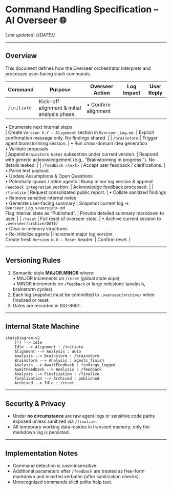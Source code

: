 # Command Handling Specification – AI Overseer 🌐

_Last updated: {{DATE}}_

---

## Overview

This document defines how the Overseer orchestrator interprets and processes user-facing slash commands.

| Command | Purpose | Overseer Action | Log Impact | User Reply |
|---------|---------|-----------------|------------|------------|
| `/initiate` | Kick-off alignment & initial analysis phase. | • Confirm alignment  
• Enumerate next internal steps  
 | Create `Version X.Y – Alignment` section in `Overseer_Log.md`. | Explicit confirmation message only. No findings shared. |
| `/brainstorm` | Trigger agent brainstorming session. | • Run cross-domain idea generation  
• Validate proposals  
 | Append `Brainstorm Notes` subsection under current version. | Respond with generic acknowledgement (e.g., “Brainstorming in progress.”). No details leaked. |
| `/feedback <text>` | Accept user feedback / clarifications. | • Parse text payload  
• Update Assumptions & Open Questions  
• Potentially spawn / retire agents | Bump minor log version & append `Feedback Integration` section. | Acknowledge feedback processed. |
| `/finalize` | Request consolidated public report. | • Collate sanitized findings  
• Remove sensitive internal notes  
• Generate user-facing summary | Snapshot current log → `Overseer_Log_v<version>.md`  
Flag internal state as “Published”. | Provide detailed summary markdown to user. |
| `/reset` | Full reset of overseer state. | • Archive current session to `.overseer/archive/DATE/`  
• Clear in-memory structures  
• Re-initialize agents | Increment major log version.  
Create fresh `Version N.0 – Reset` header. | Confirm reset. |

---

## Versioning Rules

1. Semantic style **MAJOR.MINOR** where:  
   • MAJOR increments on `/reset` (global state wipe)  
   • MINOR increments on `/feedback` or large milestone (analysis, brainstorm cycles).
2. Each log snapshot must be committed to `.overseer/archive/` when finalized or reset.
3. Dates are recorded in ISO-8601.

---

## Internal State Machine

```mermaid
stateDiagram-v2
    [*] --> Idle
    Idle --> Alignment : /initiate
    Alignment --> Analysis : auto
    Analysis --> Brainstorm : /brainstorm
    Brainstorm --> Analysis : agents_finish
    Analysis --> AwaitFeedback : findings_logged
    AwaitFeedback --> Analysis : /feedback
    Analysis --> Finalization : /finalize
    Finalization --> Archived : published
    Archived --> Idle : /reset
```

---

## Security & Privacy

- Under **no circumstance** are raw agent logs or sensitive code paths exposed unless sanitized via `/finalize`.
- All temporary working data resides in transient memory; only the markdown log is persisted.

---

## Implementation Notes

- Command detection is case-insensitive.
- Additional parameters after `/feedback` are treated as free-form markdown and inserted verbatim (after sanitization checks).
- Unrecognized commands elicit polite help text.
